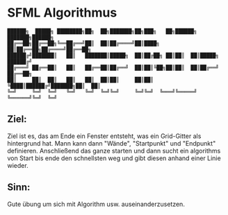 # SFML Algorithmus

```Console
██████╗  █████╗ ████████╗██╗  ██╗███████╗██╗███╗   ██╗██████╗ ███████╗██████╗
██╔══██╗██╔══██╗╚══██╔══╝██║  ██║██╔════╝██║████╗  ██║██╔══██╗██╔════╝██╔══██╗
██████╔╝███████║   ██║   ███████║█████╗  ██║██╔██╗ ██║██║  ██║█████╗  ██████╔╝
██╔═══╝ ██╔══██║   ██║   ██╔══██║██╔══╝  ██║██║╚██╗██║██║  ██║██╔══╝  ██╔══██╗
██║     ██║  ██║   ██║   ██║  ██║██║     ██║██║ ╚████║██████╔╝███████╗██║  ██║
╚═╝     ╚═╝  ╚═╝   ╚═╝   ╚═╝  ╚═╝╚═╝     ╚═╝╚═╝  ╚═══╝╚═════╝ ╚══════╝╚═╝  ╚═╝
```

## Ziel:
Ziel ist es, das am Ende ein Fenster entsteht, was ein Grid-Gitter als hintergrund hat. Mann kann dann "Wände", "Startpunkt" und "Endpunkt" definieren. Anschließend das ganze starten und dann sucht ein algorithms von Start bis ende den schnellsten weg und gibt diesen anhand einer Linie wieder.

## Sinn:
Gute übung um sich mit Algorithm usw. auseinanderzusetzen.